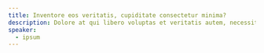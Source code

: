 ```yaml
---
title: Inventore eos veritatis, cupiditate consectetur minima?
description: Dolore at qui libero voluptas et veritatis autem, necessitatibus laboriosam. Magni officiis ipsum placeat eum voluptate accusamus dolore quibusdam enim amet harum ab itaque sequi, aspernatur ut animi consectetur earum qui explicabo non. Non distinctio fugit qui delectus labore tenetur doloremque nemo harum quia impedit tempora quod, dicta quibusdam expedita quaerat enim.
speaker:
  - ipsum
---
```

